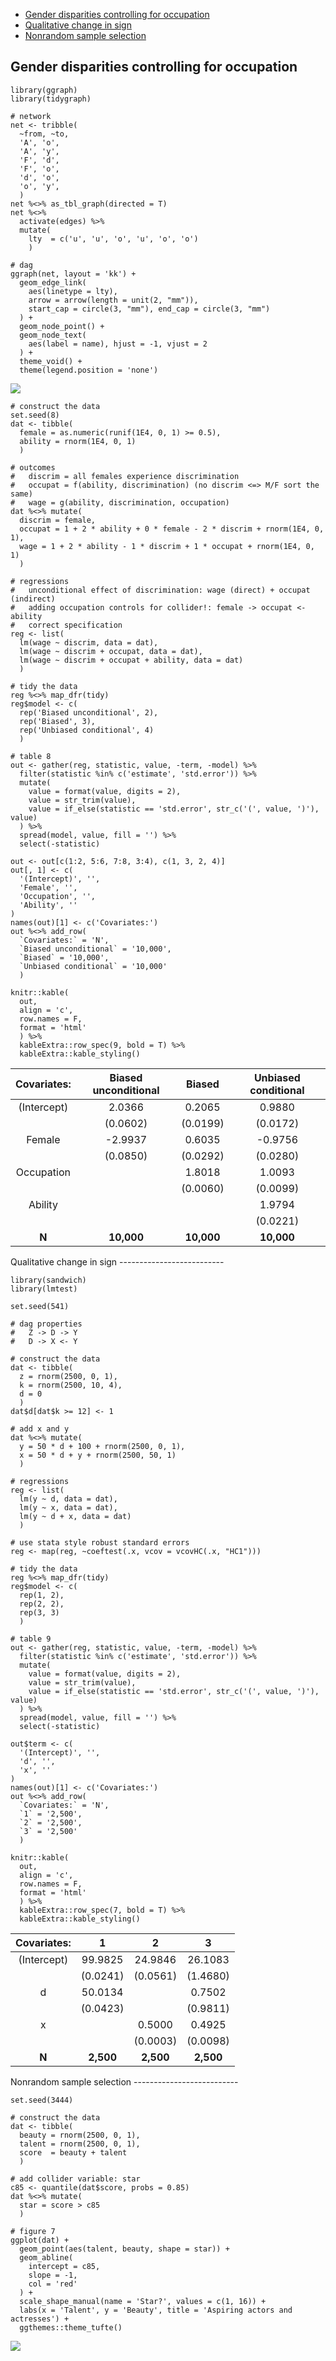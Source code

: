 -   [Gender disparities controlling for
    occupation](#gender-disparities-controlling-for-occupation)
-   [Qualitative change in sign](#qualitative-change-in-sign)
-   [Nonrandom sample selection](#nonrandom-sample-selection)

Gender disparities controlling for occupation
---------------------------------------------

    library(ggraph)
    library(tidygraph)

    # network
    net <- tribble(
      ~from, ~to,
      'A', 'o',
      'A', 'y', 
      'F', 'd',
      'F', 'o',
      'd', 'o',
      'o', 'y',
      )
    net %<>% as_tbl_graph(directed = T)
    net %<>% 
      activate(edges) %>%
      mutate(
        lty  = c('u', 'u', 'o', 'u', 'o', 'o')
        )

    # dag
    ggraph(net, layout = 'kk') +
      geom_edge_link(
        aes(linetype = lty),
        arrow = arrow(length = unit(2, "mm")),
        start_cap = circle(3, "mm"), end_cap = circle(3, "mm")
      ) + 
      geom_node_point() +
      geom_node_text(
        aes(label = name), hjust = -1, vjust = 2
      ) +
      theme_void() +
      theme(legend.position = 'none')

![](../fig/gender-1.png)

    # construct the data
    set.seed(8)
    dat <- tibble(
      female = as.numeric(runif(1E4, 0, 1) >= 0.5),
      ability = rnorm(1E4, 0, 1)
      )

    # outcomes
    #   discrim = all females experience discrimination
    #   occupat = f(ability, discrimination) (no discrim <=> M/F sort the same)
    #   wage = g(ability, discrimination, occupation)
    dat %<>% mutate(
      discrim = female,
      occupat = 1 + 2 * ability + 0 * female - 2 * discrim + rnorm(1E4, 0, 1),
      wage = 1 + 2 * ability - 1 * discrim + 1 * occupat + rnorm(1E4, 0, 1)
      )

    # regressions
    #   unconditional effect of discrimination: wage (direct) + occupat (indirect)
    #   adding occupation controls for collider!: female -> occupat <- ability
    #   correct specification
    reg <- list(
      lm(wage ~ discrim, data = dat),
      lm(wage ~ discrim + occupat, data = dat),
      lm(wage ~ discrim + occupat + ability, data = dat)
      )

    # tidy the data
    reg %<>% map_dfr(tidy)
    reg$model <- c(
      rep('Biased unconditional', 2),
      rep('Biased', 3),
      rep('Unbiased conditional', 4)
      )

    # table 8
    out <- gather(reg, statistic, value, -term, -model) %>%
      filter(statistic %in% c('estimate', 'std.error')) %>%
      mutate(
        value = format(value, digits = 2),
        value = str_trim(value),
        value = if_else(statistic == 'std.error', str_c('(', value, ')'), value)
      ) %>%
      spread(model, value, fill = '') %>%
      select(-statistic)

    out <- out[c(1:2, 5:6, 7:8, 3:4), c(1, 3, 2, 4)]
    out[, 1] <- c(
      '(Intercept)', '',
      'Female', '',
      'Occupation', '',
      'Ability', ''
    )
    names(out)[1] <- c('Covariates:')
    out %<>% add_row(
      `Covariates:` = 'N',
      `Biased unconditional` = '10,000',
      `Biased` = '10,000',
      `Unbiased conditional` = '10,000'
      )

    knitr::kable(
      out,
      align = 'c',
      row.names = F,
      format = 'html'
      ) %>%
      kableExtra::row_spec(9, bold = T) %>%
      kableExtra::kable_styling()

<table class="table" style="margin-left: auto; margin-right: auto;">
<thead>
<tr>
<th style="text-align:center;">
Covariates:
</th>
<th style="text-align:center;">
Biased unconditional
</th>
<th style="text-align:center;">
Biased
</th>
<th style="text-align:center;">
Unbiased conditional
</th>
</tr>
</thead>
<tbody>
<tr>
<td style="text-align:center;">
(Intercept)
</td>
<td style="text-align:center;">
2.0366
</td>
<td style="text-align:center;">
0.2065
</td>
<td style="text-align:center;">
0.9880
</td>
</tr>
<tr>
<td style="text-align:center;">
</td>
<td style="text-align:center;">
(0.0602)
</td>
<td style="text-align:center;">
(0.0199)
</td>
<td style="text-align:center;">
(0.0172)
</td>
</tr>
<tr>
<td style="text-align:center;">
Female
</td>
<td style="text-align:center;">
-2.9937
</td>
<td style="text-align:center;">
0.6035
</td>
<td style="text-align:center;">
-0.9756
</td>
</tr>
<tr>
<td style="text-align:center;">
</td>
<td style="text-align:center;">
(0.0850)
</td>
<td style="text-align:center;">
(0.0292)
</td>
<td style="text-align:center;">
(0.0280)
</td>
</tr>
<tr>
<td style="text-align:center;">
Occupation
</td>
<td style="text-align:center;">
</td>
<td style="text-align:center;">
1.8018
</td>
<td style="text-align:center;">
1.0093
</td>
</tr>
<tr>
<td style="text-align:center;">
</td>
<td style="text-align:center;">
</td>
<td style="text-align:center;">
(0.0060)
</td>
<td style="text-align:center;">
(0.0099)
</td>
</tr>
<tr>
<td style="text-align:center;">
Ability
</td>
<td style="text-align:center;">
</td>
<td style="text-align:center;">
</td>
<td style="text-align:center;">
1.9794
</td>
</tr>
<tr>
<td style="text-align:center;">
</td>
<td style="text-align:center;">
</td>
<td style="text-align:center;">
</td>
<td style="text-align:center;">
(0.0221)
</td>
</tr>
<tr>
<td style="text-align:center;font-weight: bold;">
N
</td>
<td style="text-align:center;font-weight: bold;">
10,000
</td>
<td style="text-align:center;font-weight: bold;">
10,000
</td>
<td style="text-align:center;font-weight: bold;">
10,000
</td>
</tr>
</tbody>
</table>
Qualitative change in sign
--------------------------

    library(sandwich)
    library(lmtest)

    set.seed(541)

    # dag properties
    #   Z -> D -> Y
    #   D -> X <- Y

    # construct the data 
    dat <- tibble(
      z = rnorm(2500, 0, 1),
      k = rnorm(2500, 10, 4),
      d = 0
      )
    dat$d[dat$k >= 12] <- 1

    # add x and y
    dat %<>% mutate(
      y = 50 * d + 100 + rnorm(2500, 0, 1),
      x = 50 * d + y + rnorm(2500, 50, 1)
      )

    # regressions
    reg <- list(
      lm(y ~ d, data = dat),
      lm(y ~ x, data = dat),
      lm(y ~ d + x, data = dat)
      )

    # use stata style robust standard errors
    reg <- map(reg, ~coeftest(.x, vcov = vcovHC(.x, "HC1")))

    # tidy the data
    reg %<>% map_dfr(tidy)
    reg$model <- c(
      rep(1, 2),
      rep(2, 2),
      rep(3, 3)
      )

    # table 9
    out <- gather(reg, statistic, value, -term, -model) %>%
      filter(statistic %in% c('estimate', 'std.error')) %>%
      mutate(
        value = format(value, digits = 2),
        value = str_trim(value),
        value = if_else(statistic == 'std.error', str_c('(', value, ')'), value)
      ) %>%
      spread(model, value, fill = '') %>%
      select(-statistic)

    out$term <- c(
      '(Intercept)', '',
      'd', '',
      'x', ''
    )
    names(out)[1] <- c('Covariates:')
    out %<>% add_row(
      `Covariates:` = 'N',
      `1` = '2,500',
      `2` = '2,500',
      `3` = '2,500'
      )

    knitr::kable(
      out,
      align = 'c',
      row.names = F,
      format = 'html'
      ) %>%
      kableExtra::row_spec(7, bold = T) %>%
      kableExtra::kable_styling()

<table class="table" style="margin-left: auto; margin-right: auto;">
<thead>
<tr>
<th style="text-align:center;">
Covariates:
</th>
<th style="text-align:center;">
1
</th>
<th style="text-align:center;">
2
</th>
<th style="text-align:center;">
3
</th>
</tr>
</thead>
<tbody>
<tr>
<td style="text-align:center;">
(Intercept)
</td>
<td style="text-align:center;">
99.9825
</td>
<td style="text-align:center;">
24.9846
</td>
<td style="text-align:center;">
26.1083
</td>
</tr>
<tr>
<td style="text-align:center;">
</td>
<td style="text-align:center;">
(0.0241)
</td>
<td style="text-align:center;">
(0.0561)
</td>
<td style="text-align:center;">
(1.4680)
</td>
</tr>
<tr>
<td style="text-align:center;">
d
</td>
<td style="text-align:center;">
50.0134
</td>
<td style="text-align:center;">
</td>
<td style="text-align:center;">
0.7502
</td>
</tr>
<tr>
<td style="text-align:center;">
</td>
<td style="text-align:center;">
(0.0423)
</td>
<td style="text-align:center;">
</td>
<td style="text-align:center;">
(0.9811)
</td>
</tr>
<tr>
<td style="text-align:center;">
x
</td>
<td style="text-align:center;">
</td>
<td style="text-align:center;">
0.5000
</td>
<td style="text-align:center;">
0.4925
</td>
</tr>
<tr>
<td style="text-align:center;">
</td>
<td style="text-align:center;">
</td>
<td style="text-align:center;">
(0.0003)
</td>
<td style="text-align:center;">
(0.0098)
</td>
</tr>
<tr>
<td style="text-align:center;font-weight: bold;">
N
</td>
<td style="text-align:center;font-weight: bold;">
2,500
</td>
<td style="text-align:center;font-weight: bold;">
2,500
</td>
<td style="text-align:center;font-weight: bold;">
2,500
</td>
</tr>
</tbody>
</table>
Nonrandom sample selection
--------------------------

    set.seed(3444)

    # construct the data
    dat <- tibble(
      beauty = rnorm(2500, 0, 1),
      talent = rnorm(2500, 0, 1),
      score  = beauty + talent
      )

    # add collider variable: star
    c85 <- quantile(dat$score, probs = 0.85)
    dat %<>% mutate(
      star = score > c85
      )

    # figure 7
    ggplot(dat) +
      geom_point(aes(talent, beauty, shape = star)) +
      geom_abline(
        intercept = c85,
        slope = -1,
        col = 'red'
      ) +
      scale_shape_manual(name = 'Star?', values = c(1, 16)) +
      labs(x = 'Talent', y = 'Beauty', title = 'Aspiring actors and actresses') +
      ggthemes::theme_tufte()

![](../fig/nonrandom-1.png)
